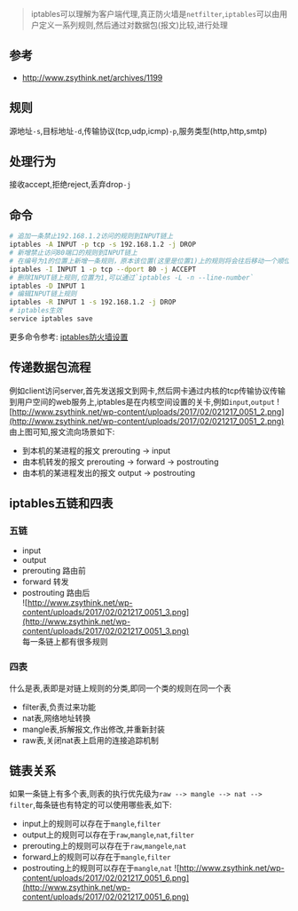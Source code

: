 > iptables可以理解为客户端代理,真正防火墙是`netfilter`,`iptables`可以由用户定义一系列规则,然后通过对数据包(报文)比较,进行处理

## 参考
- http://www.zsythink.net/archives/1199

## 规则
源地址`-s`,目标地址`-d`,传输协议(tcp,udp,icmp)`-p`,服务类型(http,http,smtp)
## 处理行为
接收accept,拒绝reject,丢弃drop`-j`
## 命令
```bash
# 追加一条禁止192.168.1.2访问的规则到INPUT链上
iptables -A INPUT -p tcp -s 192.168.1.2 -j DROP
# 新增禁止访问80端口的规则到INPUT链上
# 在编号为1的位置上新增一条规则，原本该位置(这里是位置1)上的规则将会往后移动一个顺位
iptables -I INPUT 1 -p tcp --dport 80 -j ACCEPT
# 删除INPUT链上规则,位置为1,可以通过`iptables -L -n --line-number`
iptables -D INPUT 1
# 编辑INPUT链上规则
iptables -R INPUT 1 -s 192.168.1.2 -j DROP
# iptables生效
service iptables save
```
更多命令参考: [iptables防火墙设置](https://gitee.com/wuzhc123/zcnote/blob/master/linux/iptables%E9%98%B2%E7%81%AB%E5%A2%99%E8%AE%BE%E7%BD%AE.md)

## 传递数据包流程
例如client访问server,首先发送报文到网卡,然后网卡通过内核的tcp传输协议传输到用户空间的web服务上,iptables是在内核空间设置的关卡,例如`input`,`output`
![http://www.zsythink.net/wp-content/uploads/2017/02/021217_0051_2.png](http://www.zsythink.net/wp-content/uploads/2017/02/021217_0051_2.png)
由上图可知,报文流向场景如下:
- 到本机的某进程的报文 prerouting -> input
- 由本机转发的报文 prerouting -> forward -> postrouting
- 由本机的某进程发出的报文 output -> postrouting

## iptables五链和四表
### 五链
- input
- output
- prerouting 路由前
- forward 转发
- postrouting 路由后  
![http://www.zsythink.net/wp-content/uploads/2017/02/021217_0051_3.png](http://www.zsythink.net/wp-content/uploads/2017/02/021217_0051_3.png)  
每一条链上都有很多规则
### 四表
什么是表,表即是对链上规则的分类,即同一个类的规则在同一个表
- filter表,负责过来功能
- nat表,网络地址转换
- mangle表,拆解报文,作出修改,并重新封装
- raw表,关闭nat表上启用的连接追踪机制
## 链表关系
如果一条链上有多个表,则表的执行优先级为`raw --> mangle --> nat --> filter`,每条链也有特定的可以使用哪些表,如下:
- input上的规则可以存在于`mangle`,`filter`
- output上的规则可以存在于`raw`,`mangle`,`nat`,`filter`
- prerouting上的规则可以存在于`raw`,`mangele`,`nat`
- forward上的规则可以存在于`mangle`,`filter`
- postrouting上的规则可以存在于`mangle`,`nat`
![http://www.zsythink.net/wp-content/uploads/2017/02/021217_0051_6.png](http://www.zsythink.net/wp-content/uploads/2017/02/021217_0051_6.png)









